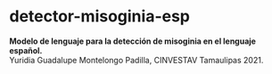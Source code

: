 # detector-misoginia-esp
<b>Modelo de lenguaje para la detección de misoginia en el lenguaje español.</b><br>
Yuridia Guadalupe Montelongo Padilla,
CINVESTAV Tamaulipas 2021.
